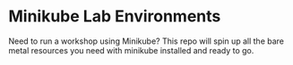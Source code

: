 # Minikube Lab Environments

Need to run a workshop using Minikube? This repo will spin up all the bare metal resources you need with minikube installed and ready to go.
